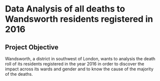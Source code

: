 # Data Analysis of all deaths to Wandsworth residents registered in 2016
## Project Objective
Wandsworth, a district in southwest of London, wants to analysis the death roll of its residents registered in the year 2016 in order to discover the impact across its wards and gender and to know the cause of the majority of the deaths.

